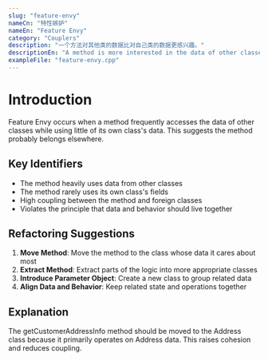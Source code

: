 ```yaml
---
slug: "feature-envy"
nameCn: "特性嫉妒"
nameEn: "Feature Envy"
category: "Couplers"
description: "一个方法对其他类的数据比对自己类的数据更感兴趣。"
descriptionEn: "A method is more interested in the data of other classes than the data of its own class."
exampleFile: "feature-envy.cpp"
---
```


# Introduction

Feature Envy occurs when a method frequently accesses the data of other classes while using little of its own class's data. This suggests the method probably belongs elsewhere.

## Key Identifiers

- The method heavily uses data from other classes
- The method rarely uses its own class's fields
- High coupling between the method and foreign classes
- Violates the principle that data and behavior should live together

## Refactoring Suggestions

1. **Move Method**: Move the method to the class whose data it cares about most
2. **Extract Method**: Extract parts of the logic into more appropriate classes
3. **Introduce Parameter Object**: Create a new class to group related data
4. **Align Data and Behavior**: Keep related state and operations together

## Explanation

The getCustomerAddressInfo method should be moved to the Address class because it primarily operates on Address data. This raises cohesion and reduces coupling.